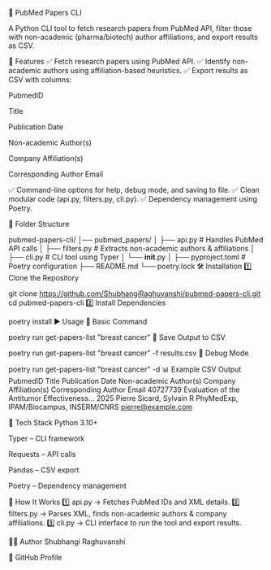 📄 PubMed Papers CLI



A Python CLI tool to fetch research papers from PubMed API, filter those with non-academic (pharma/biotech) author affiliations, and export results as CSV.

🚀 Features
✅ Fetch research papers using PubMed API.
✅ Identify non-academic authors using affiliation-based heuristics.
✅ Export results as CSV with columns:

PubmedID

Title

Publication Date

Non-academic Author(s)

Company Affiliation(s)

Corresponding Author Email

✅ Command-line options for help, debug mode, and saving to file.
✅ Clean modular code (api.py, filters.py, cli.py).
✅ Dependency management using Poetry.

📂 Folder Structure

pubmed-papers-cli/
│── pubmed_papers/
│   ├── api.py          # Handles PubMed API calls
│   ├── filters.py      # Extracts non-academic authors & affiliations
│   ├── cli.py          # CLI tool using Typer
│   └── __init__.py
│
├── pyproject.toml      # Poetry configuration
├── README.md
└── poetry.lock
🛠️ Installation
1️⃣ Clone the Repository

git clone https://github.com/ShubhangiRaghuvanshi/pubmed-papers-cli.git
cd pubmed-papers-cli
2️⃣ Install Dependencies

poetry install
▶️ Usage
🔹 Basic Command

poetry run get-papers-list "breast cancer"
🔹 Save Output to CSV

poetry run get-papers-list "breast cancer" -f results.csv
🔹 Debug Mode

poetry run get-papers-list "breast cancer" -d
📊 Example CSV Output
PubmedID	Title	Publication Date	Non-academic Author(s)	Company Affiliation(s)	Corresponding Author Email
40727739	Evaluation of the Antitumor Effectiveness...	2025	Pierre Sicard, Sylvain R	PhyMedExp, IPAM/Biocampus, INSERM/CNRS	pierre@example.com

🔧 Tech Stack
Python 3.10+

Typer – CLI framework

Requests – API calls

Pandas – CSV export

Poetry – Dependency management

📌 How It Works
1️⃣ api.py → Fetches PubMed IDs and XML details.
2️⃣ filters.py → Parses XML, finds non-academic authors & company affiliations.
3️⃣ cli.py → CLI interface to run the tool and export results.

👩‍💻 Author
Shubhangi Raghuvanshi

🔗 GitHub Profile
